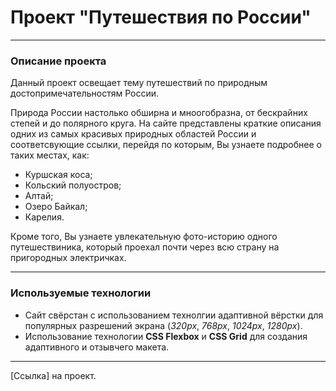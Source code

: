 # Проект "Путешествия по России"
----

### Описание проекта
Данный проект освещает тему путешествий по природным достопримечательностям России.

Природа России настолько обширна и мноогобразна, от бескрайних степей и до полярного круга. На сайте представлены краткие описания одних из самых красивых природных областей России и соответсвующие ссылки, перейдя по которым, Вы узнаете подробнее о таких местах,  как:

- Куршская коса;
- Кольский полуостров;
- Алтай;
- Озеро Байкал;
- Карелия.

Кроме того, Вы узнаете увлекательную фото-историю одного путешествиника, который проехал почти через всю страну на пригородных электричках.

----
### Используемые технологии

- Сайт свёрстан с использованием технолгии адаптивной вёрстки для популярных разрешений экрана (*320px*, *768px*, *1024px*, *1280px*).
- Использование технологии **CSS Flexbox** и **CSS Grid** для создания адаптивного и отзывчего макета.
---
[Ссылка] на проект.
